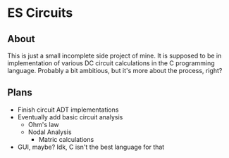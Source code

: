 # ES Circuits

## About

This is just a small incomplete side project of mine. It is supposed to be in implementation of various DC circuit calculations in the C programming language. Probably a bit ambitious, but it's more about the process, right?

## Plans
-   Finish circuit ADT implementations
-   Eventually add basic circuit analysis
    -   Ohm's law
    -   Nodal Analysis
        -   Matric calculations
-   GUI, maybe? Idk, C isn't the best language for that